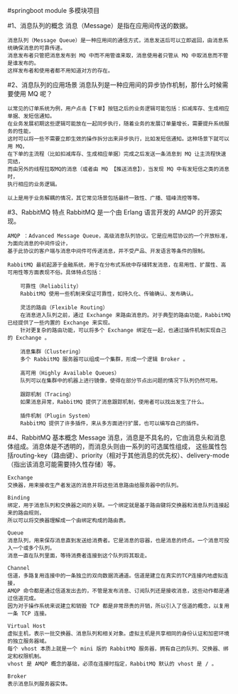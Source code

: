 #springboot module 多模块项目

#1、消息队列的概念
    消息（Message）是指在应用间传送的数据。
    
    消息队列（Message Queue）是一种应用间的通信方式，消息发送后可以立即返回，由消息系统确保消息的可靠传递。
    消息发布者只管把消息发布到 MQ 中而不用管谁来取，消息使用者只管从 MQ 中取消息而不管是谁发布的。
    这样发布者和使用者都不用知道对方的存在。

#2、消息队列的应用场景
    消息队列是一种应用间的异步协作机制，那什么时候需要使用 MQ 呢？

    以常见的订单系统为例，用户点击【下单】按钮之后的业务逻辑可能包括：扣减库存、生成相应单据、发短信通知。
    在业务发展初期这些逻辑可能放在一起同步执行，随着业务的发展订单量增长，需要提升系统服务的性能，
    这时可以将一些不需要立即生效的操作拆分出来异步执行，比如发短信通知。这种场景下就可以用 MQ，
    在下单的主流程（比如扣减库存、生成相应单据）完成之后发送一条消息到 MQ 让主流程快速完结，
    而由另外的线程拉取MQ的消息（或者由 MQ 【推送消息】），当发现 MQ 中有发短信之类的消息时，
    执行相应的业务逻辑。

    以上是用于业务解耦的情况，其它常见场景包括最终一致性、广播、错峰流控等等。

#3、RabbitMQ 特点
    RabbitMQ 是一个由 Erlang 语言开发的 AMQP 的开源实现。
    
    AMQP ：Advanced Message Queue，高级消息队列协议。它是应用层协议的一个开放标准，为面向消息的中间件设计，
    基于此协议的客户端与消息中间件可传递消息，并不受产品、开发语言等条件的限制。
    
    RabbitMQ 最初起源于金融系统，用于在分布式系统中存储转发消息，在易用性、扩展性、高可用性等方面表现不俗。具体特点包括：
    
        可靠性（Reliability）
        RabbitMQ 使用一些机制来保证可靠性，如持久化、传输确认、发布确认。
        
        灵活的路由（Flexible Routing）
        在消息进入队列之前，通过 Exchange 来路由消息的。对于典型的路由功能，RabbitMQ 已经提供了一些内置的 Exchange 来实现。
        针对更复杂的路由功能，可以将多个 Exchange 绑定在一起，也通过插件机制实现自己的 Exchange 。
        
        消息集群（Clustering）
        多个 RabbitMQ 服务器可以组成一个集群，形成一个逻辑 Broker 。
        
        高可用（Highly Available Queues）
        队列可以在集群中的机器上进行镜像，使得在部分节点出问题的情况下队列仍然可用。
        
        跟踪机制（Tracing）
        如果消息异常，RabbitMQ 提供了消息跟踪机制，使用者可以找出发生了什么。
        
        插件机制（Plugin System）
        RabbitMQ 提供了许多插件，来从多方面进行扩展，也可以编写自己的插件。
#4、RabbitMQ 基本概念
    Message
    消息，消息是不具名的，它由消息头和消息体组成。消息体是不透明的，而消息头则由一系列的可选属性组成，
    这些属性包括routing-key（路由键）、priority（相对于其他消息的优先权）、delivery-mode
    （指出该消息可能需要持久性存储）等。
   
    Exchange
    交换器，用来接收生产者发送的消息并将这些消息路由给服务器中的队列。
    
    Binding
    绑定，用于消息队列和交换器之间的关联。一个绑定就是基于路由键将交换器和消息队列连接起来的路由规则，
    所以可以将交换器理解成一个由绑定构成的路由表。
    
    Queue
    消息队列，用来保存消息直到发送给消费者。它是消息的容器，也是消息的终点。一个消息可投入一个或多个队列。
    消息一直在队列里面，等待消费者连接到这个队列将其取走。
 
    Channel
    信道，多路复用连接中的一条独立的双向数据流通道。信道是建立在真实的TCP连接内地虚拟连接，
    AMQP 命令都是通过信道发出去的，不管是发布消息、订阅队列还是接收消息，这些动作都是通过信道完成。
    因为对于操作系统来说建立和销毁 TCP 都是非常昂贵的开销，所以引入了信道的概念，以复用一条 TCP 连接。
    
    Virtual Host
    虚拟主机，表示一批交换器、消息队列和相关对象。虚拟主机是共享相同的身份认证和加密环境的独立服务器域。
    每个 vhost 本质上就是一个 mini 版的 RabbitMQ 服务器，拥有自己的队列、交换器、绑定和权限机制。
    vhost 是 AMQP 概念的基础，必须在连接时指定，RabbitMQ 默认的 vhost 是 / 。
    
    Broker
    表示消息队列服务器实体。
    
